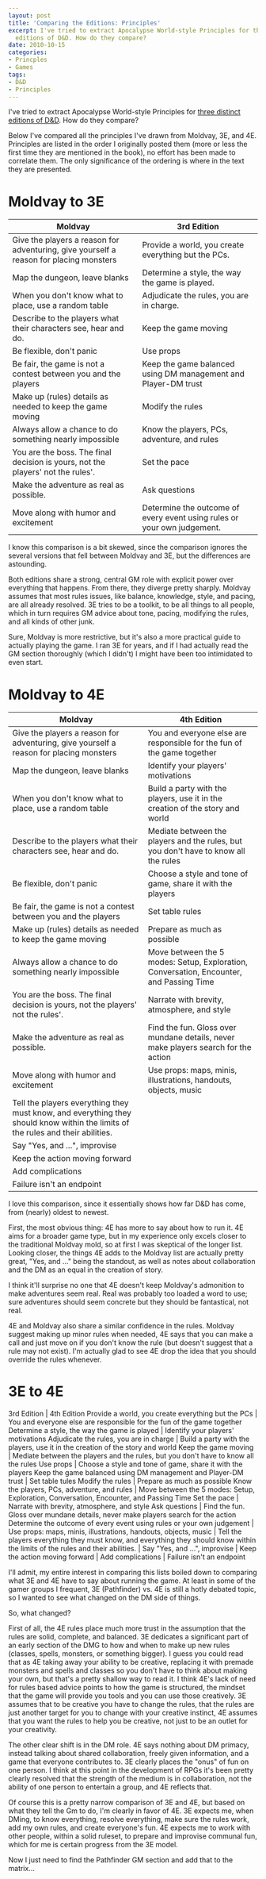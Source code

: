 ```yaml
---
layout: post
title: 'Comparing the Editions: Principles'
excerpt: I've tried to extract Apocalypse World-style Principles for three distinct
  editions of D&D. How do they compare?
date: 2010-10-15
categories:
- Princples
- Games
tags:
- D&D
- Principles
---
```

I've tried to extract Apocalypse World-style Principles for [three distinct editions of D&D](/category/principles). How do they compare?

Below I've compared all the principles I've drawn from Moldvay, 3E, and 4E. Principles are listed in the order I originally posted them (more or less the first time they are mentioned in the book), no effort has been made to correlate them. The only significance of the ordering is where in the text they are presented.

# Moldvay to 3E

Moldvay | 3rd Edition
--- | ---
Give the players a reason for adventuring, give yourself a reason for placing monsters | Provide a world, you create everything but the PCs.
Map the dungeon, leave blanks | Determine a style, the way the game is played.
When you don't know what to place, use a random table | Adjudicate the rules, you are in charge.
Describe to the players what their characters see, hear and do. | Keep the game moving
Be flexible, don't panic | Use props
Be fair, the game is not a contest between you and the players | Keep the game balanced using DM management and Player-DM trust
Make up (rules) details as needed to keep the game moving | Modify the rules
Always allow a chance to do something nearly impossible | Know the players, PCs, adventure, and rules
You are the boss. The final decision is yours, not the players' not the rules'. | Set the pace
Make the adventure as real as possible. | Ask questions
Move along with humor and excitement | Determine the outcome of every event using rules or your own judgement.

I know this comparison is a bit skewed, since the comparison ignores the several versions that fell between Moldvay and 3E, but the differences are astounding.

Both editions share a strong, central GM role with explicit power over everything that happens. From there, they diverge pretty sharply. Moldvay assumes that most rules issues, like balance, knowledge, style, and pacing, are all already resolved. 3E tries to be a toolkit, to be all things to all people, which in turn requires GM advice about tone, pacing, modifying the rules, and all kinds of other junk.

Sure, Moldvay is more restrictive, but it's also a more practical guide to actually playing the game. I ran 3E for years, and if I had actually read the GM section thoroughly (which I didn't) I might have been too intimidated to even start.

# Moldvay to 4E

Moldvay | 4th Edition
--- | ---
Give the players a reason for adventuring, give yourself a reason for placing monsters | You and everyone else are responsible for the fun of the game together
Map the dungeon, leave blanks | Identify your players' motivations
When you don't know what to place, use a random table | Build a party with the players, use it in the creation of the story and world
Describe to the players what their characters see, hear and do. | Mediate between the players and the rules, but you don't have to know all the rules
Be flexible, don't panic | Choose a style and tone of game, share it with the players
Be fair, the game is not a contest between you and the players | Set table rules
Make up (rules) details as needed to keep the game moving | Prepare as much as possible
Always allow a chance to do something nearly impossible | Move between the 5 modes: Setup, Exploration, Conversation, Encounter, and Passing Time
You are the boss. The final decision is yours, not the players' not the rules'. | Narrate with brevity, atmosphere, and style
Make the adventure as real as possible. | Find the fun. Gloss over mundane details, never make players search for the action
Move along with humor and excitement | Use props: maps, minis, illustrations, handouts, objects, music
   | Tell the players everything they must know, and everything they should know within the limits of the rules and their abilities.
   | Say "Yes, and ...", improvise
   | Keep the action moving forward
   | Add complications
   | Failure isn't an endpoint

I love this comparison, since it essentially shows how far D&D has come, from (nearly) oldest to newest.

First, the most obvious thing: 4E has more to say about how to run it. 4E aims for a broader game type, but in my experience only excels closer to the traditional Moldvay mold, so at first I was skeptical of the longer list. Looking closer, the things 4E adds to the Moldvay list are actually pretty great, "Yes, and ..." being the standout, as well as notes about collaboration and the DM as an equal in the creation of story.

I think it'll surprise no one that 4E doesn't keep Moldvay's admonition to make adventures seem real. Real was probably too loaded a word to use; sure adventures should seem concrete but they should be fantastical, not real.

4E and Moldvay also share a similar confidence in the rules. Moldvay suggest making up minor rules when needed, 4E says that you can make a call and just move on if you don't know the rule (but doesn't suggest that a rule may not exist). I'm actually glad to see 4E drop the idea that you should override the rules whenever.

# 3E to 4E

3rd Edition | 4th Edition
Provide a world, you create everything but the PCs | You and everyone else are responsible for the fun of the game together
Determine a style, the way the game is played | Identify your players' motivations
Adjudicate the rules, you are in charge | Build a party with the players, use it in the creation of the story and world
Keep the game moving | Mediate between the players and the rules, but you don't have to know all the rules
Use props | Choose a style and tone of game, share it with the players
Keep the game balanced using DM management and Player-DM trust | Set table tules
Modify the rules | Prepare as much as possible
Know the players, PCs, adventure, and rules | Move between the 5 modes: Setup, Exploration, Conversation, Encounter, and Passing Time
Set the pace | Narrate with brevity, atmosphere, and style
Ask questions | Find the fun. Gloss over mundane details, never make players search for the action
Determine the outcome of every event using rules or your own judgement | Use props: maps, minis, illustrations, handouts, objects, music
    | Tell the players everything they must know, and everything they should know within the limits of the rules and their abilities.
    | Say "Yes, and ...", improvise
    | Keep the action moving forward
    | Add complications
    | Failure isn't an endpoint

I'll admit, my entire interest in comparing this lists boiled down to comparing what 3E and 4E have to say about running the game. At least in some of the gamer groups I frequent, 3E (Pathfinder) vs. 4E is still a hotly debated topic, so I wanted to see what changed on the DM side of things.

So, what changed?

First of all, the 4E rules place much more trust in the assumption that the rules are solid, complete, and balanced. 3E dedicates a significant part of an early section of the DMG to how and when to make up new rules (classes, spells, monsters, or something bigger). I guess you could read that as 4E taking away your ability to be creative, replacing it with premade monsters and spells and classes so you don't have to think about making your own, but that's a pretty shallow way to read it. I think 4E's lack of need for rules based advice points to how the game is structured, the mindset that the game will provide you tools and you can use those creatively. 3E assumes that to be creative you have to change the rules, that the rules are just another target for you to change with your creative instinct, 4E assumes that you want the rules to help you be creative, not just to be an outlet for your creativity.

The other clear shift is in the DM role. 4E says nothing about DM primacy, instead talking about shared collaboration, freely given information, and a game that everyone contributes to. 3E clearly places the "onus" of fun on one person. I think at this point in the development of RPGs it's been pretty clearly resolved that the strength of the medium is in collaboration, not the ability of one person to entertain a group, and 4E reflects that.

Of course this is a pretty narrow comparison of 3E and 4E, but based on what they tell the Gm to do, I'm clearly in favor of 4E. 3E expects me, when DMing, to know everything, resolve everything, make sure the rules work, add my own rules, and create everyone's fun. 4E expects me to work with other people, within a solid ruleset, to prepare and improvise communal fun, which for me is certain progress from the 3E model.

Now I just need to find the Pathfinder GM section and add that to the matrix...
